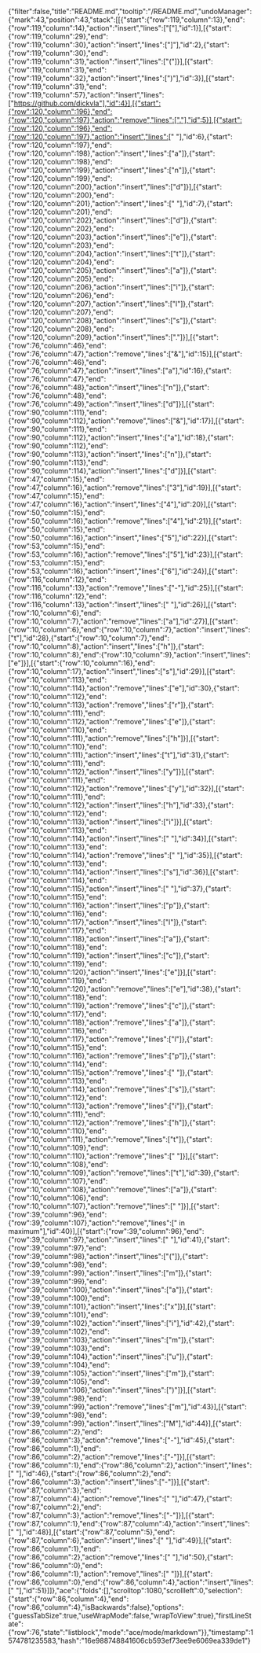 {"filter":false,"title":"README.md","tooltip":"/README.md","undoManager":{"mark":43,"position":43,"stack":[[{"start":{"row":119,"column":13},"end":{"row":119,"column":14},"action":"insert","lines":["["],"id":1}],[{"start":{"row":119,"column":29},"end":{"row":119,"column":30},"action":"insert","lines":["]"],"id":2},{"start":{"row":119,"column":30},"end":{"row":119,"column":31},"action":"insert","lines":["("]}],[{"start":{"row":119,"column":31},"end":{"row":119,"column":32},"action":"insert","lines":[")"],"id":3}],[{"start":{"row":119,"column":31},"end":{"row":119,"column":57},"action":"insert","lines":["https://github.com/dickvla"],"id":4}],[{"start":{"row":120,"column":196},"end":{"row":120,"column":197},"action":"remove","lines":["."],"id":5}],[{"start":{"row":120,"column":196},"end":{"row":120,"column":197},"action":"insert","lines":[" "],"id":6},{"start":{"row":120,"column":197},"end":{"row":120,"column":198},"action":"insert","lines":["a"]},{"start":{"row":120,"column":198},"end":{"row":120,"column":199},"action":"insert","lines":["n"]},{"start":{"row":120,"column":199},"end":{"row":120,"column":200},"action":"insert","lines":["d"]}],[{"start":{"row":120,"column":200},"end":{"row":120,"column":201},"action":"insert","lines":[" "],"id":7},{"start":{"row":120,"column":201},"end":{"row":120,"column":202},"action":"insert","lines":["d"]},{"start":{"row":120,"column":202},"end":{"row":120,"column":203},"action":"insert","lines":["e"]},{"start":{"row":120,"column":203},"end":{"row":120,"column":204},"action":"insert","lines":["t"]},{"start":{"row":120,"column":204},"end":{"row":120,"column":205},"action":"insert","lines":["a"]},{"start":{"row":120,"column":205},"end":{"row":120,"column":206},"action":"insert","lines":["i"]},{"start":{"row":120,"column":206},"end":{"row":120,"column":207},"action":"insert","lines":["l"]},{"start":{"row":120,"column":207},"end":{"row":120,"column":208},"action":"insert","lines":["s"]},{"start":{"row":120,"column":208},"end":{"row":120,"column":209},"action":"insert","lines":["."]}],[{"start":{"row":76,"column":46},"end":{"row":76,"column":47},"action":"remove","lines":["&"],"id":15}],[{"start":{"row":76,"column":46},"end":{"row":76,"column":47},"action":"insert","lines":["a"],"id":16},{"start":{"row":76,"column":47},"end":{"row":76,"column":48},"action":"insert","lines":["n"]},{"start":{"row":76,"column":48},"end":{"row":76,"column":49},"action":"insert","lines":["d"]}],[{"start":{"row":90,"column":111},"end":{"row":90,"column":112},"action":"remove","lines":["&"],"id":17}],[{"start":{"row":90,"column":111},"end":{"row":90,"column":112},"action":"insert","lines":["a"],"id":18},{"start":{"row":90,"column":112},"end":{"row":90,"column":113},"action":"insert","lines":["n"]},{"start":{"row":90,"column":113},"end":{"row":90,"column":114},"action":"insert","lines":["d"]}],[{"start":{"row":47,"column":15},"end":{"row":47,"column":16},"action":"remove","lines":["3"],"id":19}],[{"start":{"row":47,"column":15},"end":{"row":47,"column":16},"action":"insert","lines":["4"],"id":20}],[{"start":{"row":50,"column":15},"end":{"row":50,"column":16},"action":"remove","lines":["4"],"id":21}],[{"start":{"row":50,"column":15},"end":{"row":50,"column":16},"action":"insert","lines":["5"],"id":22}],[{"start":{"row":53,"column":15},"end":{"row":53,"column":16},"action":"remove","lines":["5"],"id":23}],[{"start":{"row":53,"column":15},"end":{"row":53,"column":16},"action":"insert","lines":["6"],"id":24}],[{"start":{"row":116,"column":12},"end":{"row":116,"column":13},"action":"remove","lines":["-"],"id":25}],[{"start":{"row":116,"column":12},"end":{"row":116,"column":13},"action":"insert","lines":[" "],"id":26}],[{"start":{"row":10,"column":6},"end":{"row":10,"column":7},"action":"remove","lines":["a"],"id":27}],[{"start":{"row":10,"column":6},"end":{"row":10,"column":7},"action":"insert","lines":["t"],"id":28},{"start":{"row":10,"column":7},"end":{"row":10,"column":8},"action":"insert","lines":["h"]},{"start":{"row":10,"column":8},"end":{"row":10,"column":9},"action":"insert","lines":["e"]}],[{"start":{"row":10,"column":16},"end":{"row":10,"column":17},"action":"insert","lines":["s"],"id":29}],[{"start":{"row":10,"column":113},"end":{"row":10,"column":114},"action":"remove","lines":["e"],"id":30},{"start":{"row":10,"column":112},"end":{"row":10,"column":113},"action":"remove","lines":["r"]},{"start":{"row":10,"column":111},"end":{"row":10,"column":112},"action":"remove","lines":["e"]},{"start":{"row":10,"column":110},"end":{"row":10,"column":111},"action":"remove","lines":["h"]}],[{"start":{"row":10,"column":110},"end":{"row":10,"column":111},"action":"insert","lines":["t"],"id":31},{"start":{"row":10,"column":111},"end":{"row":10,"column":112},"action":"insert","lines":["y"]}],[{"start":{"row":10,"column":111},"end":{"row":10,"column":112},"action":"remove","lines":["y"],"id":32}],[{"start":{"row":10,"column":111},"end":{"row":10,"column":112},"action":"insert","lines":["h"],"id":33},{"start":{"row":10,"column":112},"end":{"row":10,"column":113},"action":"insert","lines":["i"]}],[{"start":{"row":10,"column":113},"end":{"row":10,"column":114},"action":"insert","lines":[" "],"id":34}],[{"start":{"row":10,"column":113},"end":{"row":10,"column":114},"action":"remove","lines":[" "],"id":35}],[{"start":{"row":10,"column":113},"end":{"row":10,"column":114},"action":"insert","lines":["s"],"id":36}],[{"start":{"row":10,"column":114},"end":{"row":10,"column":115},"action":"insert","lines":[" "],"id":37},{"start":{"row":10,"column":115},"end":{"row":10,"column":116},"action":"insert","lines":["p"]},{"start":{"row":10,"column":116},"end":{"row":10,"column":117},"action":"insert","lines":["l"]},{"start":{"row":10,"column":117},"end":{"row":10,"column":118},"action":"insert","lines":["a"]},{"start":{"row":10,"column":118},"end":{"row":10,"column":119},"action":"insert","lines":["c"]},{"start":{"row":10,"column":119},"end":{"row":10,"column":120},"action":"insert","lines":["e"]}],[{"start":{"row":10,"column":119},"end":{"row":10,"column":120},"action":"remove","lines":["e"],"id":38},{"start":{"row":10,"column":118},"end":{"row":10,"column":119},"action":"remove","lines":["c"]},{"start":{"row":10,"column":117},"end":{"row":10,"column":118},"action":"remove","lines":["a"]},{"start":{"row":10,"column":116},"end":{"row":10,"column":117},"action":"remove","lines":["l"]},{"start":{"row":10,"column":115},"end":{"row":10,"column":116},"action":"remove","lines":["p"]},{"start":{"row":10,"column":114},"end":{"row":10,"column":115},"action":"remove","lines":[" "]},{"start":{"row":10,"column":113},"end":{"row":10,"column":114},"action":"remove","lines":["s"]},{"start":{"row":10,"column":112},"end":{"row":10,"column":113},"action":"remove","lines":["i"]},{"start":{"row":10,"column":111},"end":{"row":10,"column":112},"action":"remove","lines":["h"]},{"start":{"row":10,"column":110},"end":{"row":10,"column":111},"action":"remove","lines":["t"]},{"start":{"row":10,"column":109},"end":{"row":10,"column":110},"action":"remove","lines":[" "]}],[{"start":{"row":10,"column":108},"end":{"row":10,"column":109},"action":"remove","lines":["t"],"id":39},{"start":{"row":10,"column":107},"end":{"row":10,"column":108},"action":"remove","lines":["a"]},{"start":{"row":10,"column":106},"end":{"row":10,"column":107},"action":"remove","lines":[" "]}],[{"start":{"row":39,"column":96},"end":{"row":39,"column":107},"action":"remove","lines":[" in maximum"],"id":40}],[{"start":{"row":39,"column":96},"end":{"row":39,"column":97},"action":"insert","lines":[" "],"id":41},{"start":{"row":39,"column":97},"end":{"row":39,"column":98},"action":"insert","lines":["("]},{"start":{"row":39,"column":98},"end":{"row":39,"column":99},"action":"insert","lines":["m"]},{"start":{"row":39,"column":99},"end":{"row":39,"column":100},"action":"insert","lines":["a"]},{"start":{"row":39,"column":100},"end":{"row":39,"column":101},"action":"insert","lines":["x"]}],[{"start":{"row":39,"column":101},"end":{"row":39,"column":102},"action":"insert","lines":["i"],"id":42},{"start":{"row":39,"column":102},"end":{"row":39,"column":103},"action":"insert","lines":["m"]},{"start":{"row":39,"column":103},"end":{"row":39,"column":104},"action":"insert","lines":["u"]},{"start":{"row":39,"column":104},"end":{"row":39,"column":105},"action":"insert","lines":["m"]},{"start":{"row":39,"column":105},"end":{"row":39,"column":106},"action":"insert","lines":[")"]}],[{"start":{"row":39,"column":98},"end":{"row":39,"column":99},"action":"remove","lines":["m"],"id":43}],[{"start":{"row":39,"column":98},"end":{"row":39,"column":99},"action":"insert","lines":["M"],"id":44}],[{"start":{"row":86,"column":2},"end":{"row":86,"column":3},"action":"remove","lines":["-"],"id":45},{"start":{"row":86,"column":1},"end":{"row":86,"column":2},"action":"remove","lines":["-"]}],[{"start":{"row":86,"column":1},"end":{"row":86,"column":2},"action":"insert","lines":[" "],"id":46},{"start":{"row":86,"column":2},"end":{"row":86,"column":3},"action":"insert","lines":["-"]}],[{"start":{"row":87,"column":3},"end":{"row":87,"column":4},"action":"remove","lines":[" "],"id":47},{"start":{"row":87,"column":2},"end":{"row":87,"column":3},"action":"remove","lines":["-"]}],[{"start":{"row":87,"column":1},"end":{"row":87,"column":4},"action":"insert","lines":["   "],"id":48}],[{"start":{"row":87,"column":5},"end":{"row":87,"column":6},"action":"insert","lines":[" "],"id":49}],[{"start":{"row":86,"column":1},"end":{"row":86,"column":2},"action":"remove","lines":[" "],"id":50},{"start":{"row":86,"column":0},"end":{"row":86,"column":1},"action":"remove","lines":[" "]}],[{"start":{"row":86,"column":0},"end":{"row":86,"column":4},"action":"insert","lines":["    "],"id":51}]]},"ace":{"folds":[],"scrolltop":1080,"scrollleft":0,"selection":{"start":{"row":86,"column":4},"end":{"row":86,"column":4},"isBackwards":false},"options":{"guessTabSize":true,"useWrapMode":false,"wrapToView":true},"firstLineState":{"row":76,"state":"listblock","mode":"ace/mode/markdown"}},"timestamp":1574781235583,"hash":"16e988748841606cb593ef73ee9e6069ea339de1"}